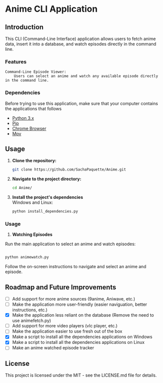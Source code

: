 # Anime CLI Application

## Introduction

This CLI (Command-Line Interface) application allows users to fetch anime data, insert it into a database, and watch episodes directly in the command line.

### Features

    Command-Line Episode Viewer:
        Users can select an anime and watch any available episode directly in the command line.

### Dependencies

Before trying to use this application, make sure that your computer contains the applications that follows

- [Python 3.x](https://www.python.org/downloads/)
- [Pip](https://pip.pypa.io/en/stable/installation/)
- [Chrome Browser](https://www.google.com/chrome/)
- [Mpv](https://mpv.io/)

## Usage

1. **Clone the repository:**

   ```bash
   git clone https://github.com/SachaPaquette/Anime.git
   ```

2. **Navigate to the project directory:**

   ```bash
   cd Anime/
   ```

3. **Install the project's dependencies** <br>
   Windows and Linux:
   ```bash
   python install_dependencies.py
   ```

### Usage


1. **Watching Episodes**

Run the main application to select an anime and watch episodes:

```bash

python animewatch.py
```

Follow the on-screen instructions to navigate and select an anime and episode.

## Roadmap and Future Improvements

- [ ] Add support for more anime sources (9anime, Aniwave, etc.)
- [ ] Make the application more user-friendly (easier naviguation, better instructions, etc.)
- [x] Make the application less reliant on the database (Remove the need to use animefetch.py)
- [ ] Add support for more video players (vlc player, etc.)
- [ ] Make the application easier to use fresh out of the box
- [x] Make a script to install all the dependencies applications on Windows
- [x] Make a script to install all the dependencies applications on Linux
- [ ] Make an anime watched episode tracker

## License

This project is licensed under the MIT - see the LICENSE.md file for details.
